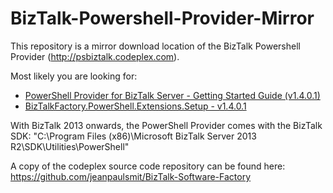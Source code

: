 # BizTalk-Powershell-Provider-Mirror
This repository is a mirror download location of the BizTalk Powershell Provider (http://psbiztalk.codeplex.com).

Most likely you are looking for:
- [PowerShell Provider for BizTalk Server - Getting Started Guide (v1.4.0.1)](https://github.com/joenmaes/BizTalk-Powershell-Provider-Mirror/blob/master/BizTalkFactory.PowerShell.Extensions.Setup%20-%20v1.4.0.1.msi)
- [BizTalkFactory.PowerShell.Extensions.Setup - v1.4.0.1](https://github.com/joenmaes/BizTalk-Powershell-Provider-Mirror/blob/master/PowerShell%20Provider%20for%20BizTalk%20Server%20-%20Getting%20Started%20Guide.pdf)

With BizTalk 2013 onwards, the PowerShell Provider comes with the BizTalk SDK: 
  "C:\Program Files (x86)\Microsoft BizTalk Server 2013 R2\SDK\Utilities\PowerShell"

A copy of the codeplex source code repository can be found here: https://github.com/jeanpaulsmit/BizTalk-Software-Factory
